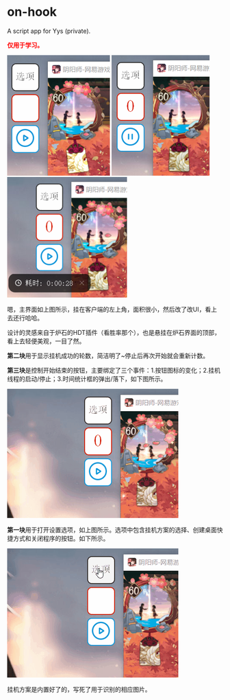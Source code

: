 # on-hook
A script app for Yys (private).

<font color="red">**仅用于学习。**</font>

![主界面](./sample/2-1.png)    ![主界面](./sample/2-2.png)    ![主界面](./sample/2-3.png)

嗯，主界面如上图所示，挂在客户端的左上角，面积很小，然后改了改UI，看上去还行哈哈。

设计的灵感来自于炉石的HDT插件（看胜率那个），也是悬挂在炉石界面的顶部，看上去轻便美观，一目了然。

**第二块**用于显示挂机成功的轮数，简洁明了~停止后再次开始就会重新计数。

**第三块**是控制开始结束的按钮，主要绑定了三个事件：1.按钮图标的变化；2.挂机线程的启动/停止；3.时间统计框的弹出/落下，如下图所示。

![动态1](./sample/gif1.gif)

**第一块**用于打开设置选项，如上图所示。选项中包含挂机方案的选择、创建桌面快捷方式和关闭程序的按钮。如下所示。

![动态2](./sample/gif2.gif)

挂机方案是内置好了的，写死了用于识别的相应图片。



